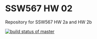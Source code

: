 # SSW567 HW 02
Repository for SSW567 HW 2a and HW 2b

[![build status of master](https://travis-ci.org/nbernhard314/ssw567_hw_02.svg?branch=main)](https://travis-ci.org/nbernhard314/ssw567_hw_02)
